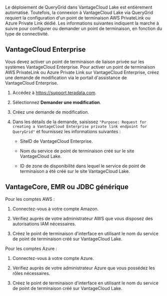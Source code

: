 Le déploiement de QueryGrid dans VantageCloud Lake est entièrement automatisé. Toutefois, la connexion à VantageCloud Lake via QueryGrid requiert la configuration d'un point de terminaison AWS PrivateLink ou Azure Private Link dédié. Les informations suivantes indiquent la marche à suivre pour configurer ou demander un point de terminaison, en fonction du type de connectivité.

VantageCloud Enterprise
-----------------------

Vous devez activer un point de terminaison de liaison privée sur les systèmes VantageCloud Enterprise. Pour activer un point de terminaison AWS PrivateLink ou Azure Private Link sur VantageCloud Enterprise, créez une demande de modification via le portail d'assistance de VantageCloud Enterprise.

1.  Accédez à <https://support.teradata.com>.

2.  Sélectionnez **Demander une modification**.

3.  Créez une demande de modification.

4.  Dans les détails de la demande, saisissez `"Purpose: Request for creating a VantageCloud Enterprise private link endpoint for QueryGrid"` et fournissez les informations suivantes :

    -   SiteID de VantageCloud Enterprise.

    -   Nom du service de point de terminaison créé sur le site VantageCloud Lake.

    -   ID de zone de disponibilité dans lequel le service de point de terminaison a été créé sur le site VantageCloud Lake.

VantageCore, EMR ou JDBC générique
----------------------------------

Pour les comptes AWS :

1.  Connectez-vous à votre compte Amazon.

2.  Vérifiez auprès de votre administrateur AWS que vous disposez des autorisations IAM nécessaires.

3.  Créez le point de terminaison d'interface en utilisant le nom du service de point de terminaison créé sur VantageCloud Lake.

Pour les comptes Azure :

1.  Connectez-vous à votre compte Azure.

2.  Vérifiez auprès de votre administrateur Azure que vous possédez les rôles nécessaires.

3.  Créez le point de terminaison d'interface en utilisant le nom du service de point de terminaison créé sur VantageCloud Lake.
